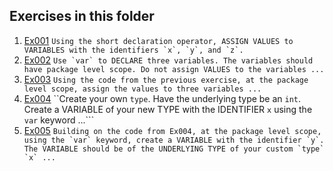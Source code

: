 ## Exercises in this folder
1. [Ex001](../Level%201/Ex001.go) 
   ``Using the short declaration operator, ASSIGN VALUES to VARIABLES with the identifiers `x`, `y`, and `z`.``
2. [Ex002](../Level%201/Ex002.go) 
   ``Use `var` to DECLARE three variables. The variables should have package level scope. Do not assign VALUES to the variables ...``
3. [Ex003](../Level%201/Ex003.go) 
   `Using the code from the previous exercise, at the package level scope, assign the values to three variables ...`
4. [Ex004](../Level%201/Ex004.go) 
   ``Create your own `type`. Have the underlying type be an `int`. Create a VARIABLE of your new TYPE with the IDENTIFIER `x` using the `var` keyword ...```
5. [Ex005](../Level%201/Ex005.go) 
   ``Building on the code from Ex004, at the package level scope, using the `var` keyword, create a VARIABLE with the identifier `y`. The VARIABLE should be of the UNDERLYING TYPE of your custom `type` `x` ...``